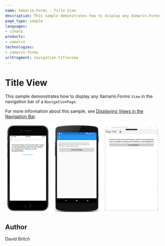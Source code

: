 ```yaml
---
name: Xamarin.Forms - Title View
description: This sample demonstrates how to display any Xamarin.Forms View in the navigation bar of a NavigationPage.
page_type: sample
languages:
- csharp
products:
- xamarin
technologies:
- xamarin-forms
urlFragment: navigation-titleview
---
```

# Title View

This sample demonstrates how to display any Xamarin.Forms `View` in the navigation bar of a `NavigationPage`.

For more information about this sample, see [Displaying Views in the Navigation Bar](https://docs.microsoft.com/xamarin/xamarin-forms/app-fundamentals/navigation/hierarchical#displaying-views-in-the-navigation-bar).

![Title View application screenshot](Screenshots/01All.png "Title View application screenshot")

## Author

David Britch
